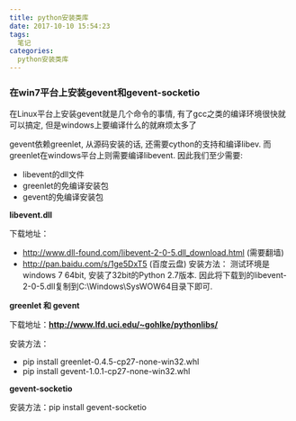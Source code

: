 ```yaml
---
title: python安装类库
date: 2017-10-10 15:54:23
tags:
  笔记
categories:
  python安装类库
---
```



### 在win7平台上安装gevent和gevent-socketio

在Linux平台上安装gevent就是几个命令的事情, 有了gcc之类的编译环境很快就可以搞定, 但是windows上要编译什么的就麻烦太多了

gevent依赖greenlet, 从源码安装的话, 还需要cython的支持和编译libev. 而greenlet在windows平台上则需要编译libevent. 因此我们至少需要:

- libevent的dll文件
- greenlet的免编译安装包
- gevent的免编译安装包
<!-- more -->
**libevent.dll**

下载地址：

- http://www.dll-found.com/libevent-2-0-5.dll_download.html (需要翻墙)
- http://pan.baidu.com/s/1ge5DxT5 (百度云盘)
安装方法： 测试环境是windows 7 64bit, 安装了32bit的Python 2.7版本. 因此将下载到的libevent-2-0-5.dll复制到C:\Windows\SysWOW64目录下即可.

**greenlet 和 gevent**

下载地址：**http://www.lfd.uci.edu/~gohlke/pythonlibs/**

安装方法：

- pip install greenlet-0.4.5-cp27-none-win32.whl
- pip install gevent-1.0.1-cp27-none-win32.whl

**gevent-socketio**

安装方法：pip install gevent-socketio
